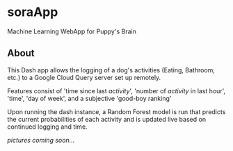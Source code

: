 # soraApp
 Machine Learning WebApp for Puppy's Brain


## About
This Dash app allows the logging of a dog's activities (Eating, Bathroom, etc.) to a Google Cloud Query server set up remotely. 

Features consist of 'time since last _activity_', 'number of _activity_ in last hour', 'time', 'day of week', and a subjective 'good-boy ranking'

Upon running the dash instance, a Random Forest model is run that predicts the current probabilities of each activity and is updated live based on continued logging and time.

_pictures coming soon..._
